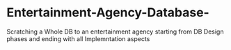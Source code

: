 # Entertainment-Agency-Database-
Scratching a Whole DB to an entertainment agency starting from DB Design phases and ending with all Implemntation aspects 
